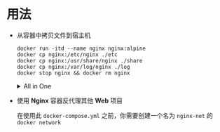 # 用法

- 从容器中拷贝文件到宿主机

  ```shell
  docker run -itd --name nginx nginx:alpine
  docker cp nginx:/etc/nginx ./etc
  docker cp nginx:/usr/share/nginx ./share
  docker cp nginx:/var/log/nginx ./log
  docker stop nginx && docker rm nginx
  ```

  <details>
    <summary>All in One</summary>
    <pre><code> 
    docker run -itd --name nginx nginx:alpine && docker cp nginx:/etc/nginx ./etc && docker cp nginx:/usr/share/nginx ./share && docker cp nginx:/var/log/nginx ./log && docker stop nginx && docker rm nginx
    </code></pre>
  </details>

- 使用 **Nginx** 容器反代理其他 **Web** 项目

  在使用此 `docker-compose.yml` 之前，你需要创建一个名为 `nginx-net` 的 `docker network`

